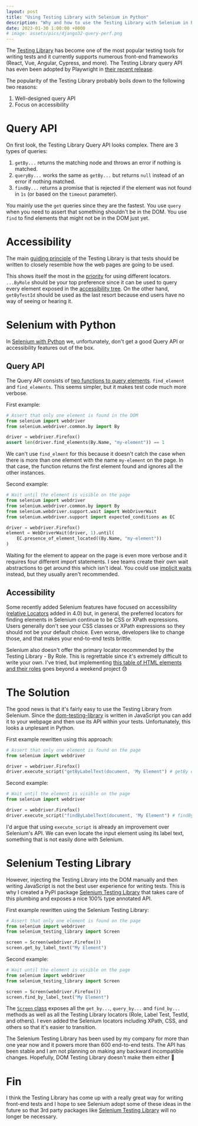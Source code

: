 ```yaml
---
layout: post
title: "Using Testing Library with Selenium in Python"
description: "Why and how to use the Testing Library with Selenium in Python."
date: 2023-01-30 1:00:00 +0000
# image: assets/pics/django32-query-perf.png
---
```


The [Testing Library](https://testing-library.com/) has become one of the most popular testing tools for writing tests and it currently supports numerous front-end frameworks (React, Vue, Angular, Cypress, and more). The Testing Library query API has even been adopted by Playwright in [their recent release](https://github.com/microsoft/playwright/releases/tag/v1.27.0).

The popularity of the Testing Library probably boils down to the following two reasons:

1. Well-designed query API
2. Focus on accessibility

# Query API

On first look, the Testing Library Query API looks complex. There are 3 types of queries:

1. `getBy...` returns the matching node and throws an error if nothing is matched.
2. `queryBy...` works the same as `getBy...` but returns `null` instead of an error if nothing matched. 
3. `findBy...` returns a promise that is rejected if the element was not found in `1s` (or based on the `timeout` parameter).

You mainly use the `get` queries since they are the fastest. You use `query` when you need to assert that something shouldn't be in the DOM. You use `find` to find elements that might not be in the DOM just yet.


# Accessibility

The main [guiding principle](https://testing-library.com/docs/guiding-principles) of the Testing Library is that tests should be written to closely resemble how the web pages are going to be used.

This shows itself the most in the [priority](https://testing-library.com/docs/queries/about#priority) for using different locators. `...ByRole` should be your top preference since it can be used to query every element exposed in the [accessibility tree](https://developer.mozilla.org/en-US/docs/Glossary/Accessibility_tree). On the other hand, `getByTestId` should be used as the last resort because end users have no way of seeing or hearing it.

# Selenium with Python

In [Selenium with Python](https://selenium-python.readthedocs.io/index.html) we, unfortunately, don't get a good Query API or accessibility features out of the box.

## Query API

The Query API consists of [two functions to query elements](https://selenium-python.readthedocs.io/locating-elements.html). `find_element` and `find_elements`. This seems simpler, but it makes test code much more verbose. 

First example:

```python
# Assert that only one element is found in the DOM
from selenium import webdriver
from selenium.webdriver.common.by import By

driver = webdriver.Firefox()
assert len(driver.find_elements(By.Name, "my-element")) == 1
```

We can't use `find_elment` for this because it doesn't catch the case when there is more than one element with the name `my-element` on the page. In that case, the function returns the first element found and ignores all the other instances. 

Second example:

```python
# Wait until the element is visible on the page
from selenium import webdriver
from selenium.webdriver.common.by import By
from selenium.webdriver.support.wait import WebDriverWait
from selenium.webdriver.support import expected_conditions as EC

driver = webdriver.Firefox()
element = WebDriverWait(driver, 1).until(
    EC.presence_of_element_located((By.Name, "my-element"))
)
```
Waiting for the element to appear on the page is even more verbose and it requires four different import statements. I see teams create their own wait abstractions to get around this which isn't ideal. You could use [implicit waits](https://www.selenium.dev/documentation/webdriver/waits/#implicit-wait) instead, but they usually aren't recommended.


## Accessibility

Some recently added Selenium features have focused on accessibility ([relative Locators](https://www.selenium.dev/documentation/webdriver/elements/locators/#relative-locators) added in 4.0) but, in general, the preferred locators for finding elements in Selenium continue to be CSS or XPath expressions. Users generally don't see your CSS classes or XPath expressions so they should not be your default choice. Even worse, developers like to change those, and that makes your end-to-end tests brittle.

Selenium also doesn't offer the primary locator recommended by the Testing Library - By Role. This is regrettable since it's extremely difficult to write your own. I've tried, but implementing [this table of HTML elements and their roles](https://www.w3.org/TR/html-aria/#docconformance) goes beyond a weekend project 😓 

# The Solution

The good news is that it's fairly easy to use the Testing Library from Selenium. Since the [dom-testing-library](https://github.com/testing-library/dom-testing-library) is written in JavaScript you can add it to your webpage and then use its API within your tests. Unfortunately, this looks a unplesant in Python.

First example rewritten using this approach:

```python
# Assert that only one element is found on the page
from selenium import webdriver

driver = webdriver.Firefox()
driver.execute_script("getByLabelText(document, 'My Element") # getBy query raises an exception if more than one element is found
```

Second example:

```python
# Wait until the element is visible on the page
from selenium import webdriver

driver = webdriver.Firefox()
driver.execute_script("findByLabelText(document, 'My Element") # findBy query will wait for 1s before throwing an error
```

I'd argue that using `execute_script` is already an improvement over Selenium's API. We can even locate the input element using its label text, something that is not easily done with Selenium. 

# Selenium Testing Library

However, injecting the Testing Library into the DOM manually and then writing JavaScript is not the best user experience for writing tests. This is why I created a PyPI package [Selenium Testing Library](https://github.com/anze3db/selenium-testing-library) that takes care of this plumbing and exposes a nice 100% type annotated API. 

First example rewritten using the Selenium Testing Library:

```python
# Assert that only one element is found on the page
from selenium import webdriver
from selenium_testing_library import Screen

screen = Screen(webdriver.Firefox())
screen.get_by_label_text("My Element")
```

Second example:

```python
# Wait until the element is visible on the page
from selenium import webdriver
from selenium_testing_library import Screen

screen = Screen(webdriver.Firefox())
screen.find_by_label_text("My Element")
```

The [`Screen` class](https://github.com/anze3db/selenium-testing-library#testing-library-selectors) exposes all the `get_by...`, `query_by...` and `find_by...` methods as well as all the Testing Library locators (Role, Label Test, TestId, and others). I even added the Selenium locators including XPath, CSS, and others so that it's easier to transition.

The Selenium Testing Library has been used by my company for more than one year now and it powers more than 600 end-to-end tests. The API has been stable and I am not planning on making any backward incompatible changes. Hopefully, DOM Testing Library doesn't make them either 🤞

# Fin

I think the Testing Library has come up with a really great way for writing front-end tests and I hope to see Selenium adopt some of these ideas in the future so that 3rd party packages like [Selenium Testing Library](https://github.com/anze3db/selenium-testing-library) will no longer be necessary.
